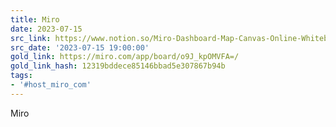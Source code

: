```yaml
---
title: Miro
date: 2023-07-15
src_link: https://www.notion.so/Miro-Dashboard-Map-Canvas-Online-Whiteboard-for-Visual-Collaboration-9f274ed30954443aa9d89c5e9873ecc6
src_date: '2023-07-15 19:00:00'
gold_link: https://miro.com/app/board/o9J_kpOMVFA=/
gold_link_hash: 12319bddece85146bbad5e307867b94b
tags:
- '#host_miro_com'
---
```


















Miro